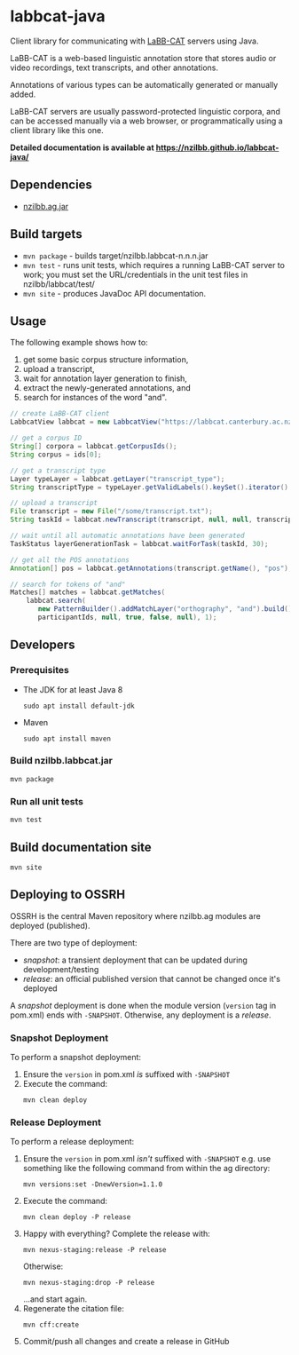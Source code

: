 # labbcat-java

Client library for communicating with [LaBB-CAT](https://labbcat.canterbury.ac.nz/)
servers using Java.

LaBB-CAT is a web-based linguistic annotation store that stores audio or video
recordings, text transcripts, and other annotations.

Annotations of various types can be automatically generated or manually added.

LaBB-CAT servers are usually password-protected linguistic corpora, and can be
accessed manually via a web browser, or programmatically using a client library like
this one.

**Detailed documentation is available at https://nzilbb.github.io/labbcat-java/**

## Dependencies

- [nzilbb.ag.jar](https://github.com/nzilbb/ag)

## Build targets

- `mvn package` - builds target/nzilbb.labbcat-n.n.n.jar
- `mvn test` - runs unit tests, which requires a running LaBB-CAT server to work; you
   must set the URL/credentials in the unit test files in nzilbb/labbcat/test/ 
- `mvn site` - produces JavaDoc API documentation.

## Usage

The following example shows how to:
1. get some basic corpus structure information,
1. upload a transcript,
1. wait for annotation layer generation to finish,
1. extract the newly-generated annotations, and
1. search for instances of the word "and".
    
```Java
// create LaBB-CAT client
LabbcatView labbcat = new LabbcatView("https://labbcat.canterbury.ac.nz", "demo", "demo");

// get a corpus ID
String[] corpora = labbcat.getCorpusIds();
String corpus = ids[0];

// get a transcript type
Layer typeLayer = labbcat.getLayer("transcript_type");
String transcriptType = typeLayer.getValidLabels().keySet().iterator().next();

// upload a transcript
File transcript = new File("/some/transcript.txt");
String taskId = labbcat.newTranscript(transcript, null, null, transcriptType, corpus, "test");

// wait until all automatic annotations have been generated
TaskStatus layerGenerationTask = labbcat.waitForTask(taskId, 30);

// get all the POS annotations
Annotation[] pos = labbcat.getAnnotations(transcript.getName(), "pos");

// search for tokens of "and"
Matches[] matches = labbcat.getMatches(
    labbcat.search(
       new PatternBuilder().addMatchLayer("orthography", "and").build(),
       participantIds, null, true, false, null), 1);
```

## Developers

### Prerequisites

* The JDK for at least Java 8
  ```
  sudo apt install default-jdk
  ```
* Maven
  ```
  sudo apt install maven
  ```

### Build nzilbb.labbcat.jar

```
mvn package
```

### Run all unit tests

```
mvn test
```

## Build documentation site

```
mvn site
```

## Deploying to OSSRH

OSSRH is the central Maven repository where nzilbb.ag modules are deployed (published).

There are two type of deployment:

- *snapshot*: a transient deployment that can be updated during development/testing
- *release*: an official published version that cannot be changed once it's deployed

A *snapshot* deployment is done when the module version (`version` tag in pom.xml) ends with
`-SNAPSHOT`. Otherwise, any deployment is a *release*.

### Snapshot Deployment

To perform a snapshot deployment:

1. Ensure the `version` in pom.xml *is* suffixed with `-SNAPSHOT`
2. Execute the command:  
   ```
   mvn clean deploy
   ```

### Release Deployment

To perform a release deployment:

1. Ensure the `version` in pom.xml *isn't* suffixed with `-SNAPSHOT` e.g. use something
   like the following command from within the ag directory:  
   ```
   mvn versions:set -DnewVersion=1.1.0
   ```
2. Execute the command:  
   ```
   mvn clean deploy -P release
   ```
3. Happy with everything? Complete the release with:
   ```
   mvn nexus-staging:release -P release
   ```
   Otherwise:
   ```
   mvn nexus-staging:drop -P release
   ```
   ...and start again.
4. Regenerate the citation file:
   ```
   mvn cff:create
   ```
5. Commit/push all changes and create a release in GitHub
